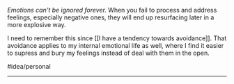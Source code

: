 *Emotions can't be ignored forever.* When you fail to process and address feelings, especially negative ones, they will end up resurfacing later in a more explosive way. 

I need to remember this since [[I have a tendency towards avoidance]]. That avoidance applies to my internal emotional life as well, where I find it easier to supress and bury my feelings instead of deal with them in the open. 

#idea/personal 

---
